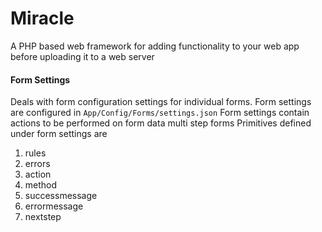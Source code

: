 # Miracle

A PHP based web framework for adding functionality to your web app before uploading it to a web server

#### <b>Form Settings</b>

Deals with form configuration settings for individual
forms. Form settings are configured in `App/Config/Forms/settings.json`
Form settings contain actions to be performed on form data
multi step forms
Primitives defined under form settings are

1. rules
2. errors
3. action
4. method
5. successmessage
6. errormessage
7. nextstep
